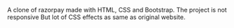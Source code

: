 A clone of razorpay made with HTML, CSS and Bootstrap.
The project is not responsive
But lot of CSS effects as same as original website.

